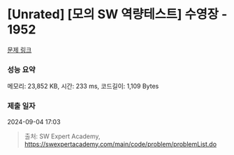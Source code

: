 # [Unrated] [모의 SW 역량테스트] 수영장 - 1952 

[문제 링크](https://swexpertacademy.com/main/code/problem/problemDetail.do?contestProbId=AV5PpFQaAQMDFAUq) 

### 성능 요약

메모리: 23,852 KB, 시간: 233 ms, 코드길이: 1,109 Bytes

### 제출 일자

2024-09-04 17:03



> 출처: SW Expert Academy, https://swexpertacademy.com/main/code/problem/problemList.do